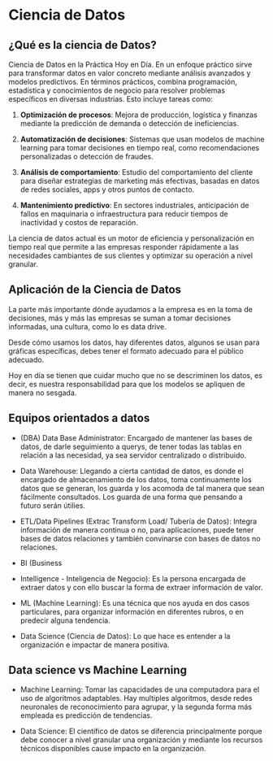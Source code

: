 # Ciencia de Datos

## ¿Qué es la ciencia de Datos?

Ciencia de Datos en la Práctica Hoy en Día. En un enfoque práctico sirve para transformar datos en valor concreto mediante análisis avanzados y modelos predictivos. En términos prácticos, combina programación, estadística y conocimientos de negocio para resolver problemas específicos en diversas industrias. Esto incluye tareas como:

1. **Optimización de procesos**: Mejora de producción, logística y finanzas mediante la predicción de demanda o detección de ineficiencias.
  
2. **Automatización de decisiones**: Sistemas que usan modelos de machine learning para tomar decisiones en tiempo real, como recomendaciones personalizadas o detección de fraudes.

3. **Análisis de comportamiento**: Estudio del comportamiento del cliente para diseñar estrategias de marketing más efectivas, basadas en datos de redes sociales, apps y otros puntos de contacto.

4. **Mantenimiento predictivo**: En sectores industriales, anticipación de fallos en maquinaria o infraestructura para reducir tiempos de inactividad y costos de reparación.

La ciencia de datos actual es un motor de eficiencia y personalización en tiempo real que permite a las empresas responder rápidamente a las necesidades cambiantes de sus clientes y optimizar su operación a nivel granular.

## Aplicación de la Ciencia de Datos

La parte más importante dónde ayudamos a la empresa es en la toma de decisiones, más y más las empresas se suman a tomar decisiones informadas, una cultura, como lo es data drive.

Desde cómo usamos los datos, hay diferentes datos, algunos se usan para gráficas específicas, debes tener el formato adecuado para el público adecuado.

Hoy en día se tienen que cuidar mucho que no se descriminen los datos, es decir, es nuestra responsabilidad para que los modelos se apliquen de manera no sesgada.

## Equipos orientados a datos

- (DBA) Data Base Administrator: Encargado de mantener las bases de datos, de darle seguimiento a querys, de tener todas las tablas en relación a las necesidad, ya sea servidor centralizado o distribuido.

- Data Warehouse: Llegando a cierta cantidad de datos, es donde el encargado de almacenamiento de los datos, toma continuamente los datos que se generan, los guarda y los acomoda de tal manera que sean fácilmente consultados. Los guarda de una forma que pensando a futuro serán útilies.

- ETL/Data Pipelines (Extrac Transform Load/ Tubería de Datos): Integra información de manera continua o no, para aplicaciones, puede tener bases de datos relaciones y también convinarse con bases de datos no relaciones.

- BI (Business 

- Intelligence - Inteligencia de Negocio): Es la persona encargada de extraer datos y con ello buscar la forma de extraer información de valor.

- ML (Machine Learning): Es una técnica que nos ayuda en dos casos particulares, para organizar información en diferentes rubros, o en predecir alguna tendencia.

- Data Science (Ciencia de Datos): Lo que hace es entender a la organización e impactar de manera positiva.

## Data science vs Machine Learning

- Machine Learning: Tomar las capacidades de una computadora para el uso de algoritmos adaptables. Hay multiples algoritmos, desde redes neuronales de reconocimiento para agrupar, y la segunda forma más empleada es predicción de tendencias.

- Data Science: El científico de datos se diferencia principalmente porque debe conocer a nivel granular una organización y mediante los recursos técnicos disponibles cause impacto en la organización.






